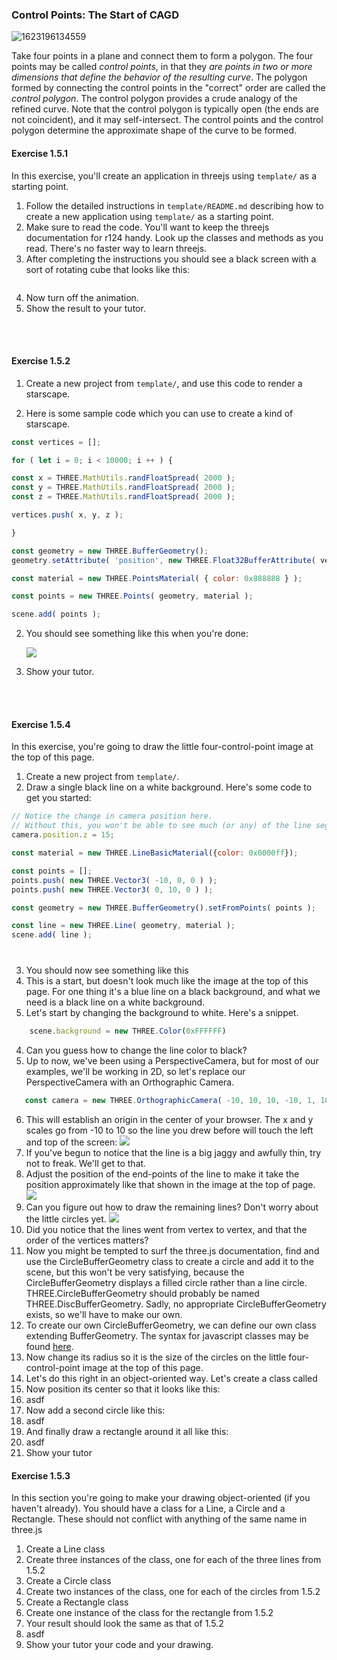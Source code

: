 ### Control Points: The Start of CAGD

![1623196134559](.md/5/1623196134559.png)

Take four points in a plane and connect them to form a polygon.  The four points may be called *control points*, in that they *are points in two or more dimensions that define the behavior of the resulting curve*.  The polygon formed by connecting the control points in the "correct" order are called the *control polygon*.  The control polygon provides a crude analogy of the refined curve.  Note that the control polygon is typically open (the ends are not coincident), and it may self-intersect.  The control points and the control polygon determine the approximate shape of the curve to be formed.





#### Exercise 1.5.1

In this exercise, you'll create an application  in threejs using `template/` as a starting point.

1. Follow the detailed instructions in `template/README.md` describing how to create a new application using `template/` as a starting point.
2. Make sure to read the code.  You'll want to keep the threejs documentation for r124 handy.  Look up the classes and methods as you read.  There's no faster way to learn threejs.
3. After completing the instructions you should see a black screen with a sort of rotating cube that looks like this:

<img src=".md/ 5 Control Points The Start of CAGD/1629779170492.png" alt=""></img>

4. Now turn off the animation.
5. Show the result to your tutor.


<br>
<br>

#### Exercise 1.5.2

1. Create a new project from `template/`, and use this code to render a starscape.

1. Here is some sample code which you can use to create a kind of starscape.
```javascript
const vertices = [];

for ( let i = 0; i < 10000; i ++ ) {

const x = THREE.MathUtils.randFloatSpread( 2000 );
const y = THREE.MathUtils.randFloatSpread( 2000 );
const z = THREE.MathUtils.randFloatSpread( 2000 );

vertices.push( x, y, z );

}

const geometry = new THREE.BufferGeometry();
geometry.setAttribute( 'position', new THREE.Float32BufferAttribute( vertices, 3 ) );

const material = new THREE.PointsMaterial( { color: 0x888888 } );

const points = new THREE.Points( geometry, material );

scene.add( points );
```

2. You should see something like this when you're done:

   <img src=".md/ 5 Control Points The Start of CAGD/starscape.png"></img>

7. Show your tutor.

<br>
<br>

#### Exercise 1.5.4

In this exercise, you're going to draw the little four-control-point image at the top of this page.

1. Create a new project from `template/`.
2. Draw a single black line on a white background. Here's some code to get you started:
```javascript
// Notice the change in camera position here.
// Without this, you won't be able to see much (or any) of the line segment.
camera.position.z = 15;

const material = new THREE.LineBasicMaterial({color: 0x0000ff});

const points = [];
points.push( new THREE.Vector3( -10, 0, 0 ) );
points.push( new THREE.Vector3( 0, 10, 0 ) );

const geometry = new THREE.BufferGeometry().setFromPoints( points );

const line = new THREE.Line( geometry, material );
scene.add( line );
```
3. You should now see something like this
<img style="padding-top: 1vmax;" src=".md/ 5 Control Points The Start of CAGD/line.png" alt=""></img>
4. This is a start, but doesn't look much like the image at the top of this page.  For one thing it's a blue line on a black background, and what we need is a black line on a white background.
4. Let's start by changing the background to white.  Here's a snippet.
```javascript
    scene.background = new THREE.Color(0xFFFFFF)
```
4. Can you guess how to change the line color to black?
5. Up to now, we've been using a PerspectiveCamera, but for most of our examples, we'll be working in 2D, so let's replace our PerspectiveCamera with an Orthographic Camera.
```javascript
   const camera = new THREE.OrthographicCamera( -10, 10, 10, -10, 1, 1000 );
```
6. This will establish an origin in the center of your browser. The x and y scales go from -10 to 10 so the line you drew before will touch the left and top of the screen:
<img src=".md/ 5 Control Points The Start of CAGD/line-touches-left-and-top.png"></img>
6. If you've begun to notice that the line is a big jaggy and awfully thin, try not to freak.  We'll get to that.
6. Adjust the position of the end-points of the line to make it take the position approximately like that shown in the image at the top of page.
<img src=".md/ 5 Control Points The Start of CAGD/top-line.png"></img>
8. Can you figure out how to draw the remaining lines?  Don't worry about the little circles yet.
   <img src=".md/ 5 Control Points The Start of CAGD/all-the-lines.png"></img>
9. Did you notice that the lines went from vertex to vertex, and that the order of the vertices matters?
9. Now you might be tempted to surf the three.js documentation, find and use the CircleBufferGeometry class to create a circle and add it to the scene, but this won't be very satisfying, because the CircleBufferGeometry displays a filled circle rather than a line circle. THREE.CircleBufferGeometry should probably be named THREE.DiscBufferGeometry. Sadly, no appropriate CircleBufferGeometry exists, so we'll have to make our own.
9. To create our own CircleBufferGeometry, we can define our own class extending BufferGeometry.  The syntax for javascript classes may be found [here](https://developer.mozilla.org/en-US/docs/Web/JavaScript/Reference/Classes).
9. Now change its radius so it is the size of the circles on the little four-control-point image at the top of this page.
9. Let's do this right in an object-oriented way.  Let's create a class called 
9. Now position its center so that it looks like this:
9. asdf
9. Now add a second circle like this:
9. asdf
14. And finally draw a rectangle around it all like this:
15. asdf
16. Show your tutor



#### Exercise 1.5.3

In this section you're going to make your drawing object-oriented (if you haven't already).  You should have a class for a Line, a Circle and a Rectangle.  These should not conflict with anything of the same name in three.js

1. Create a Line class
2. Create three instances of the class, one for each of the three lines from 1.5.2
3. Create a Circle class
4. Create two instances of the class, one for each of the circles from 1.5.2
5. Create a Rectangle class
6. Create one instance of the class for the rectangle from 1.5.2
7. Your result should look the same as that of 1.5.2
8. asdf
9. Show your tutor your code and your drawing.